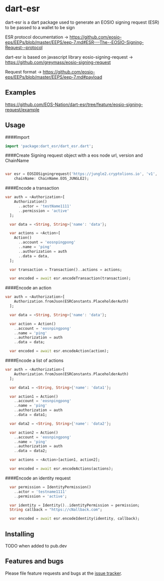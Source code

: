 # dart-esr

dart-esr is a dart package used to generate an EOSIO signing request (ESR) to be passed to a wallet to be sign

ESR protocol documentation -> https://github.com/eosio-eps/EEPs/blob/master/EEPS/eep-7.md#ESR---The--EOSIO-Signing-Request--protocol 

dart-esr is based on javascript library eosio-signing-request -> https://github.com/greymass/eosio-signing-request

Request format -> https://github.com/eosio-eps/EEPs/blob/master/EEPS/eep-7.md#payload

## Examples

https://github.com/EOS-Nation/dart-esr/tree/feature/eosio-signing-request/example

## Usage

####Import
```dart
import 'package:dart_esr/dart_esr.dart';
```

####Create Signing request object with a eos node url, version and ChainName
```dart

var esr = EOSIOSigningrequest('https://jungle2.cryptolions.io', 'v1',
    chainName: ChainName.EOS_JUNGLE2);
```

####Encode a transaction 
```dart
var auth = <Authorization>[
    Authorization()
      ..actor = 'testName1111'
      ..permission = 'active'
  ];

  var data = <String, String>{'name': 'data'};

  var actions = <Action>[
    Action()
      ..account = 'eosnpingpong'
      ..name = 'ping'
      ..authorization = auth
      ..data = data,
  ];

  var transaction = Transaction()..actions = actions;

  var encoded = await esr.encodeTransaction(transaction);
```
####Encode an action

```dart
var auth = <Authorization>[
    Authorization.fromJson(ESRConstants.PlaceholderAuth)
  ];

  var data = <String, String>{'name': 'data'};

  var action = Action()
    ..account = 'eosnpingpong'
    ..name = 'ping'
    ..authorization = auth
    ..data = data;

  var encoded = await esr.encodeAction(action);
```

####Encode a list of actions 
```dart
var auth = <Authorization>[
    Authorization.fromJson(ESRConstants.PlaceholderAuth)
  ];

  var data1 = <String, String>{'name': 'data1'};

  var action1 = Action()
    ..account = 'eosnpingpong'
    ..name = 'ping'
    ..authorization = auth
    ..data = data1;

  var data2 = <String, String>{'name': 'data2'};

  var action2 = Action()
    ..account = 'eosnpingpong'
    ..name = 'ping'
    ..authorization = auth
    ..data = data2;

  var actions = <Action>[action1, action2];

  var encoded = await esr.encodeActions(actions);
```
####Encode an identity request
```dart
  var permission = IdentityPermission()
    ..actor = 'testname1111'
    ..permission = 'active';

  var identity = Identity()..identityPermission = permission;
  String callback = "https://cNallback.com";

  var encoded = await esr.encodeIdentity(identity, callback);
```

## Installing
TODO when added to pub.dev


## Features and bugs

Please file feature requests and bugs at the [issue tracker][tracker].

[tracker]: https://github.com/primes-network/eosdart/issues